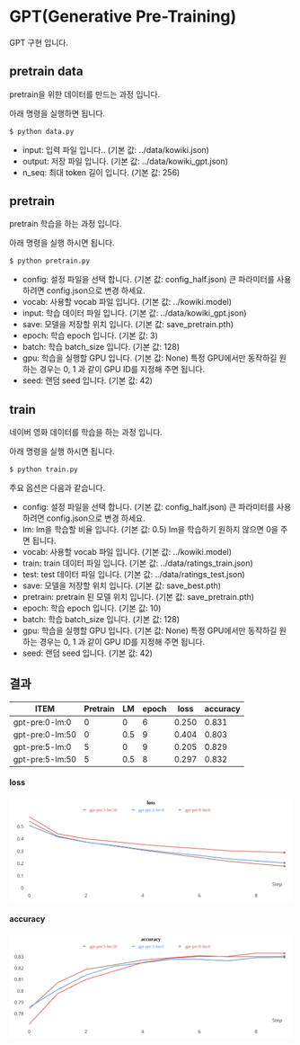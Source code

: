 # GPT(Generative Pre-Training)
GPT 구현 입니다.


## pretrain data
pretrain을 위한 데이터를 만드는 과정 입니다.

아래 명령을 실행하면 됩니다.

```sh
$ python data.py
```
- input: 입력 파일 입니다.. (기본 값: ../data/kowiki.json)
- output: 저장 파일 입니다. (기본 값: ../data/kowiki_gpt.json)
- n_seq: 최대 token 길이 입니다. (기본 값: 256)


## pretrain
pretrain 학습을 하는 과정 입니다.

아래 명령을 실행 하시면 됩니다.

```sh
$ python pretrain.py
```
- config: 설정 파일을 선택 합니다. (기본 값: config_half.json) 큰 파라미터를 사용하려면 config.json으로 변경 하세요.
- vocab: 사용할 vocab 파일 입니다. (기본 값: ../kowiki.model)
- input: 학습 데이터 파일 입니다. (기본 값: ../data/kowiki_gpt.json)
- save: 모델을 저장할 위치 입니다. (기본 값: save_pretrain.pth)
- epoch: 학습 epoch 입니다. (기본 값: 3)
- batch: 학습 batch_size 입니다. (기본 값: 128)
- gpu: 학습을 실행할 GPU 입니다. (기본 값: None) 특정 GPU에서만 동작하길 원하는 경우는 0, 1 과 같이 GPU ID를 지정해 주면 됩니다.
- seed: 랜덤 seed 입니다. (기본 값: 42)


## train
네이버 영화 데이터를 학습을 하는 과정 입니다.

아래 명령을 실행 하시면 됩니다.

```sh
$ python train.py
```
주요 옵션은 다음과 같습니다.
- config: 설정 파일을 선택 합니다. (기본 값: config_half.json) 큰 파라미터를 사용하려면 config.json으로 변경 하세요.
- lm: lm을 학습할 비율 입니다. (기본 값: 0.5) lm을 학습하기 원하지 않으면 0을 주면 됩니다.
- vocab: 사용할 vocab 파일 입니다. (기본 값: ../kowiki.model)
- train: train 데이터 파일 입니다. (기본 값: ../data/ratings_train.json)
- test: test 데이터 파일 입니다. (기본 값: ../data/ratings_test.json)
- save: 모델을 저장할 위치 입니다. (기본 값: save_best.pth)
- pretrain: pretrain 된 모델 위치 입니다. (기본 값: save_pretrain.pth)
- epoch: 학습 epoch 입니다. (기본 값: 10)
- batch: 학습 batch_size 입니다. (기본 값: 128)
- gpu: 학습을 실행할 GPU 입니다. (기본 값: None) 특정 GPU에서만 동작하길 원하는 경우는 0, 1 과 같이 GPU ID를 지정해 주면 됩니다.
- seed: 랜덤 seed 입니다. (기본 값: 42)


## 결과

| ITEM            | Pretrain | LM  | epoch  | loss  | accuracy |
|-----------------|----------|-----|--------|-------|----------|
| gpt-pre:0-lm:0  | 0        | 0   | 6      | 0.250 | 0.831    |
| gpt-pre:0-lm:50 | 0        | 0.5 | 9      | 0.404 | 0.803    |
| gpt-pre:5-lm:0  | 5        | 0   | 9      | 0.205 | 0.829    |
| gpt-pre:5-lm:50 | 5        | 0.5 | 8      | 0.297 | 0.832    |

#### loss
![](./img/loss.svg)

#### accuracy
![](./img/accuracy.svg)
